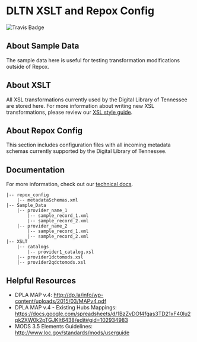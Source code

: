 # DLTN XSLT and Repox Config

![Travis Badge](https://travis-ci.org/DigitalLibraryofTennessee/DLTN_XSLT.png)

## About Sample Data

The sample data here is useful for testing transformation modifications outside of Repox.

## About XSLT

All XSL transformations currently used by the Digital Library of Tennessee are stored here.  For more information about
writing new XSL transformations, please review our [XSL style guide](https://dltn-technical-docs.readthedocs.io/en/latest/style/xsl.html).

## About Repox Config

This section includes configuration files with all incoming metadata schemas currently supported by the Digital Library
of Tennessee.

## Documentation

For more information, check out our [technical docs](https://dltn-technical-docs.readthedocs.io/en/latest/).

```
|-- repox_config
    |-- metadataSchemas.xml
|-- Sample_Data
    |-- provider_name_1
        |-- sample_record_1.xml
        |-- sample_record_2.xml
    |-- provider_name_2
        |-- sample_record_1.xml
        |-- sample_record_2.xml
|-- XSLT
    |-- catalogs
        |-- provider1_catalog.xsl
    |-- provider1dctomods.xsl
    |-- provider2qdctomods.xsl

```

## Helpful Resources

 - DPLA MAP v.4: http://dp.la/info/wp-content/uploads/2015/03/MAPv4.pdf
 - DPLA MAP v.4 - Existing Hubs Mappings: https://docs.google.com/spreadsheets/d/1BzZvDOf4fgas3TD21xF40lu2pk2XW0k2pTGJKIt6438/edit#gid=102934983
 - MODS 3.5 Elements Guidelines: http://www.loc.gov/standards/mods/userguide
